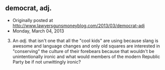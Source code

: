 ## democrat, adj.

 * Originally posted at http://www.lawyersgunsmoneyblog.com/2013/03/democrat-adj
 * Monday, March 04, 2013

3. An _adj._ that isn't one that all the "cool kids" are using because slang is awesome and language changes and only old squares are interested in "conserving" the culture of their forebears because that wouldn't be unintentionally ironic and what would members of the modern Republic Party be if not unwittingly ironic?